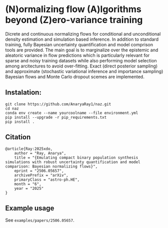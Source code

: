  # (N)ormalizing flow (A)lgorithms beyond (Z)ero-variance training

Dicrete and continuous normalizing flows for conditional and unconditional density estimation and simulation based inference. In addition to standard training, fully Bayesian uncertainty quantification and model comprison tools are provided. The main goal is to marginalize over the epistemic and aleatoric variance in flow predictions which is particularly relevant for sparse and noisy training datasets while also performing model selection among arcitectures to avoid over-fitting. Exact (direct posterior sampling) and approximate (stochastic variational inference and importance sampling) Bayesian flows and Monte Carlo dropout scemes are implemented.

## Instalation:
```
git clone https://github.com/AnaryaRay1/naz.git
cd naz
conda env create --name yourcoolname --file environment.yml
pip install --upgrade -r pip_requirements.txt
pip install .
```

## Citation

```
@article{Ray:2025xdo,
    author = "Ray, Anarya",
    title = "{Emulating compact binary population synthesis simulations with robust uncertainty quantification and model comparison: Bayesian normalizing flows}",
    eprint = "2506.05657",
    archivePrefix = "arXiv",
    primaryClass = "astro-ph.HE",
    month = "6",
    year = "2025"
}
```

## Example usage
See ```examples/papers/2506.05657```.
